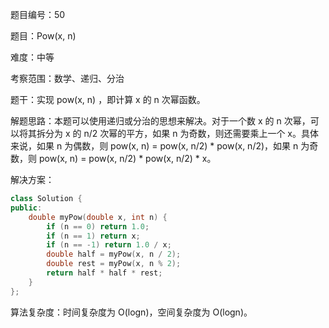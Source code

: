 题目编号：50

题目：Pow(x, n)

难度：中等

考察范围：数学、递归、分治

题干：实现 pow(x, n) ，即计算 x 的 n 次幂函数。

解题思路：本题可以使用递归或分治的思想来解决。对于一个数 x 的 n 次幂，可以将其拆分为 x 的 n/2 次幂的平方，如果 n 为奇数，则还需要乘上一个 x。具体来说，如果 n 为偶数，则 pow(x, n) = pow(x, n/2) * pow(x, n/2)，如果 n 为奇数，则 pow(x, n) = pow(x, n/2) * pow(x, n/2) * x。

解决方案：

```cpp
class Solution {
public:
    double myPow(double x, int n) {
        if (n == 0) return 1.0;
        if (n == 1) return x;
        if (n == -1) return 1.0 / x;
        double half = myPow(x, n / 2);
        double rest = myPow(x, n % 2);
        return half * half * rest;
    }
};
```

算法复杂度：时间复杂度为 O(logn)，空间复杂度为 O(logn)。